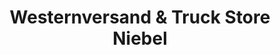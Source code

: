 ---
title: "Westernversand & Truck Store Niebel"
url: /schloss-holte-stukenbrock/westernversand-und-truck-store-niebel/
shop: Kleidung
---